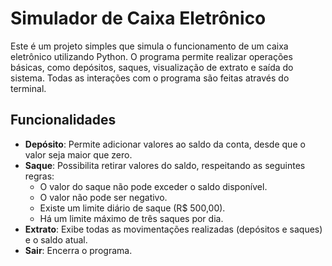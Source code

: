 # Simulador de Caixa Eletrônico

Este é um projeto simples que simula o funcionamento de um caixa eletrônico utilizando Python. O programa permite realizar operações básicas, como depósitos, saques, visualização de extrato e saída do sistema. Todas as interações com o programa são feitas através do terminal.

## Funcionalidades

- **Depósito**: Permite adicionar valores ao saldo da conta, desde que o valor seja maior que zero.
- **Saque**: Possibilita retirar valores do saldo, respeitando as seguintes regras:
  - O valor do saque não pode exceder o saldo disponível.
  - O valor não pode ser negativo.
  - Existe um limite diário de saque (R$ 500,00).
  - Há um limite máximo de três saques por dia.
- **Extrato**: Exibe todas as movimentações realizadas (depósitos e saques) e o saldo atual.
- **Sair**: Encerra o programa.
